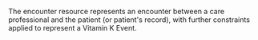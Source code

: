 The encounter resource represents an encounter between a care professional and the patient (or patient's record), with further constraints applied to represent a Vitamin K Event.